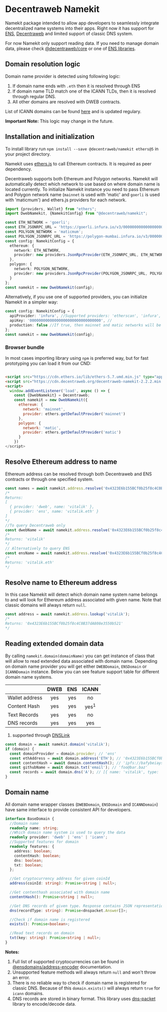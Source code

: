 # Decentraweb Namekit
Namekit package intended to allow app developers to seamlessly integrate decentralized name systems into their apps.
Right now it has support for [ENS](https://ens.domains/), [Decentraweb](https://www.decentraweb.org/) and limited support
of classic DNS system.

For now Namekit only support reading data. If you need to manage domain data, please check 
[@decentraweb/core](https://www.npmjs.com/package/@decentraweb/core) or one of [ENS libraries](https://docs.ens.domains/dapp-developer-guide/ens-libraries). 

## Domain resolution logic
Domain name provider is detected using following logic:
1. If domain name ends with `.eth` then it is resolved through ENS
2. If domain name TLD match one of the ICANN TLDs, then it is resolved through regular DNS. 
3. All other domains are resolved with DWEB contracts.

List of ICANN domains can be found [here](https://data.iana.org/TLD/tlds-alpha-by-domain.txt) and is updated regulary.

**Important Note:** This logic may change in the future.

## Installation and initialization
To install library run `npm install --save @decentraweb/namekit ethers@5` in your project directory.

Namekit uses [ethers.js](https://docs.ethers.io/v5/) to call Ethereum contracts. It is required as peer dependency.

Decentraweb supports both Ethereum and Polygon networks. Namekit will automatically detect which network to use based on
where domain name is located currently. To initialize Namekit instance you need to pass Ethereum and Polygon network 
name (`mainnet` is used with 'matic' and `goerli` is used with 'maticmum') and ethers.js providers for each network. 
```typescript
import {providers, Wallet} from "ethers";
import DwebNamekit, {NamekitConfig} from "@decentraweb/namekit";

const ETH_NETWORK = 'goerli';
const ETH_JSONRPC_URL = 'https://goerli.infura.io/v3/00000000000000000000000000000000';
const POLYGON_NETWORK = 'maticmum';
const POLYGON_JSONRPC_URL = 'https://polygon-mumbai.infura.io/v3/00000000000000000000000000000000';
const config: NamekitConfig = {
  ethereum: {
    network: ETH_NETWORK,
    provider: new providers.JsonRpcProvider(ETH_JSONRPC_URL, ETH_NETWORK),
  },
  polygon: {
    network: POLYGON_NETWORK,
    provider: new providers.JsonRpcProvider(POLYGON_JSONRPC_URL, POLYGON_NETWORK)
  }
};
const namekit = new DwebNamekit(config);
```
Alternatively, if you use one of supported providers, you can initialize Namekit in a simpler way:
```typescript
const config: NamekitConfig = {
  apiProvider: 'infura', //Supported providers: 'etherscan', 'infura', 'alchemy', 'cloudflare', 'pocket', 'ankr'
  apiKey: '00000000000000000000000000000000', //
  production: false //If true, then mainnet and matic networks will be used, otherwise goerli and maticmum
};
const namekit = new DwebNamekit(config);
```
### Browser bundle
In most cases importing library using `npm` is preferred way, but for fast prototyping you can load it from our CND:
```html

<script src="https://cdn.ethers.io/lib/ethers-5.7.umd.min.js" type="application/javascript"></script>
<script src="https://cdn.decentraweb.org/decentraweb-namekit-2.2.2.min.js" type="application/javascript"></script>
<script>
  window.addEventListener('load', async () => {
    const {DwebNamekit} = Decentraweb;
    const namekit = new DwebNamekit({
      ethereum: {
        network: 'mainnet',
        provider: ethers.getDefaultProvider('mainnet')
      },
      polygon: {
        network: 'matic',
        provider: ethers.getDefaultProvider('matic')
      }
    })
</script>
```
## Resolve Ethereum address to name
Ethereum address can be resolved through both Decentraweb and ENS contracts or through one specified system.
```typescript
const names = await namekit.address.resolve('0x4323E6b155BCf0b25f8c4C0B37dA808e3550b521');
/*
Returns:
[
  { provider: 'dweb', name: 'vitalik' },
  { provider: 'ens', name: 'vitalik.eth' }
]
*/
//To query Decentraweb only
const dwebName = await namekit.address.resolve('0x4323E6b155BCf0b25f8c4C0B37dA808e3550b521', 'dweb');
/*
Returns: 'vitalik'
*/
// Alternatively to query ENS
const ensName = await namekit.address.resolve('0x4323E6b155BCf0b25f8c4C0B37dA808e3550b521', 'ens');
/*
Returns: 'vitalik.eth'
*/

```
## Resolve name to Ethereum address
In this case Namekit will detect which domain name system name belongs to and will look for Ethereum address associated 
with given name. Note that classic domains will always return `null`.
```typescript
const address = await namekit.address.lookup('vitalik');
/*
Returns: '0x4323E6b155BCf0b25f8c4C0B37dA808e3550b521'
*/
```
## Reading extended domain data
By calling `namekit.domain(domainName)` you can get instance of class that will allow to read extended data associated
with domain name. Depending on domain name provider you will get either `DWEBDomain`, `ENSDomain` or `ICANNDomain` instance.
Below you can see feature support table for different domain name systems.

|                | DWEB | ENS |      ICANN      |
|----------------|:----:|:---:|:---------------:|
| Wallet address | yes  | yes |       no        |
| Content Hash   | yes  | yes | yes<sup>1</sup> |
| Text Records   | yes  | yes |       no        |
| DNS records    | yes  | yes |       yes       |

1. supported through [DNSLink](https://dnslink.dev/)

```typescript
const domain = await namekit.domain('vitalik');
if (domain) {
  const domainProvider = domain.provider; // 'ens'
  const ethAddress = await domain.address('ETH'); // '0x4323E6b155BCf0b25f8c4C0B37dA808e3550b521'
  const contentHash = await domain.contentHash(); // 'ipfs://bafybeiaysi4s6lnjev27ln5icwm6tueaw2vdykrtjkwiphwekaywqhcjze'
  const githubName = await domain.txt('email'); // 'foo@bar.baz'
  const records = await domain.dns('A'); // [{ name: 'vitalik', type: 'A', ttl: 3600, class: 'IN', data: '127.0.0.1'}]
}
```


## Domain name
All domain name wrapper classes (`DWEBDomain`, `ENSDomain` and `ICANNDomain`) have same interface to provide consistent API for developers.

```typescript
interface BaseDomain {
  //Domain name
  readonly name: string;
  //Which domain name system is used to query the data
  readonly provider: 'dweb' | 'ens' | 'icann';
  //Supported features for domain
  readonly features: {
    address: boolean;
    contentHash: boolean;
    dns: boolean;
    txt: boolean;
  };

  //Get cryptocurrency address for given coinId
  address(coinId: string): Promise<string | null>;

  //Get contenthash associated with domain name
  contentHash(): Promise<string | null>;

  //Get DNS records of given type. Response contains JSON representation of records
  dns(recordType: string): Promise<dnspacket.Answer[]>;

  //Check if domain name is registered
  exists(): Promise<boolean>;

  //Read text records on domain
  txt(key: string): Promise<string | null>;
}
```
**Notes:**
1. Full list of supported cryptocurrencies can be found in [@ensdomains/address-encoder](https://www.npmjs.com/package/@ensdomains/address-encoder) documentation.
2. Unsupported feature methods will always return `null` and won't throw an error. 
3. There is no reliable way to check if domain name is registered for classic DNS. Because of this `domain.exists()` will always return `true` for `icann` domains.  
4. DNS records are stored in binary format. This library uses [dns-packet](https://www.npmjs.com/package/dns-packet) library to encode/decode data.
